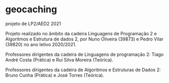 # geocaching
projeto de LP2/AED2 2021

Projeto realizado no âmbito da cadeira Linguagens de Programação 2 e Algoritmos e Estrutura de dados 2, por Nuno Oliveira (39873) e Pedro Vilar (39820) no ano letivo 2020/2021.

Professores dirigentes da cadeira de Linguagens de programação 2: Tiago André Costa (Prática) e Rui Silva Moreira (Teórica).

Professores dirigentes da cadeira de Algoritmos e Estruturas de Dados 2: Bruno Cunha (Prática) e  José Torres (Teórica). 
